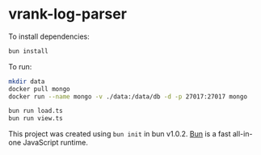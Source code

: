 # vrank-log-parser

To install dependencies:

```bash
bun install
```

To run:

```bash
mkdir data
docker pull mongo
docker run --name mongo -v ./data:/data/db -d -p 27017:27017 mongo

bun run load.ts
bun run view.ts
```

This project was created using `bun init` in bun v1.0.2. [Bun](https://bun.sh) is a fast all-in-one JavaScript runtime.
